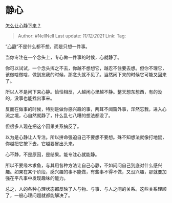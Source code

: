 # 静心
[怎么让心静下来？](https://www.zhihu.com/question/59716002/answer/2264698092)

> Author: #NellNell
> Last update: *11/12/2021*
> Link:
> Tag:

“[心静](https://www.zhihu.com/search?q=%E5%BF%83%E9%9D%99&search_source=Entity&hybrid_search_source=Entity&hybrid_search_extra=%7B%22sourceType%22%3A%22answer%22%2C%22sourceId%22%3A2264698092%7D)”不是什么都不想，而是只想一件事。

当你专注在一个念头上，专心做一件事的时候，心就静了。

你可以试试，一个念头挥之不去，你越不想想它，越忍不住要去想。但你不理它，该做啥做啥，做到忘我的时候，那念头就不见了。当然闲下来的时候它可能又回来了。

所以人不是闲下来心静。恰恰相反，人越闲心里越不静。整天想东想西，有的没的，没事也能找出事来。

反而在做事的时候，特别是做你感兴趣的事，两耳不闻窗外事，浑然忘我，进入心流之境，心自然就静了，什么乱七八糟的想法都没了。

但很多人现在把这个因果关系搞反了。

以为是心静让人专注。所以拼命强迫自己不要想不要想。殊不知想法就像打地鼠，你越把它按下去，它越要冒出头来。

心不静，不是原因，是结果。能专注心就能静。

所以不要缘木求鱼，与其用各种方法让自己心静，不如问问自己到底对什么感兴趣。如果在某个阶段，感兴趣的事不能做，有些事不得不做，又没兴趣，那就要加强在平凡事中发现趣味的能力。

总之，人的各种心理状态都反映了人与物、与事、与人之间的关系。这些关系理顺了，一般心理问题就都能解决了。
